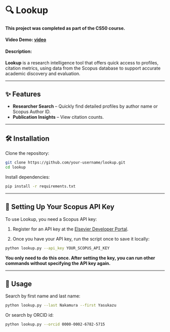 # 🔍 Lookup

#### This project was completed as part of the CS50 course.

#### Video Demo:  [video]()

#### Description:
**Lookup** is a research intelligence tool that offers quick access to profiles, citation metrics, using data from the Scopus database to support accurate academic discovery and evaluation.

---

## ✨ Features

- **Researcher Search** – Quickly find detailed profiles by author name or Scopus Author ID.  
- **Publication Insights** – View citation counts.
  
---

## 🛠 Installation

Clone the repository:

```bash
git clone https://github.com/your-username/lookup.git
cd lookup
```
Install dependencies:

```bash
pip install -r requirements.txt
```
---

## 🔑 Setting Up Your Scopus API Key

To use Lookup, you need a Scopus API key:

1. Register for an API key at the [Elsevier Developer Portal](https://dev.elsevier.com/).

2. Once you have your API key, run the script once to save it locally:


```bash
python lookup.py --api_key YOUR_SCOPUS_API_KEY
```

**You only need to do this once. After setting the key, you can run other commands without specifying the API key again.**

---

## 🚀 Usage

Search by first name and last name:

```bash
python lookup.py --last Nakamura --first Yasukazu
```

Or search by ORCID id:

```bash
python lookup.py --orcid 0000-0002-6782-5715
```
